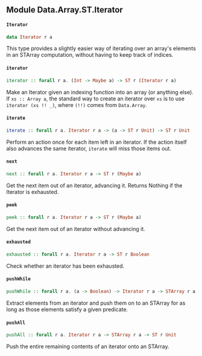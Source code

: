 ## Module Data.Array.ST.Iterator

#### `Iterator`

``` purescript
data Iterator r a
```

This type provides a slightly easier way of iterating over an array's
elements in an STArray computation, without having to keep track of
indices.

#### `iterator`

``` purescript
iterator :: forall r a. (Int -> Maybe a) -> ST r (Iterator r a)
```

Make an Iterator given an indexing function into an array (or anything
else). If `xs :: Array a`, the standard way to create an iterator over
`xs` is to use `iterator (xs !! _)`, where `(!!)` comes from `Data.Array`.

#### `iterate`

``` purescript
iterate :: forall r a. Iterator r a -> (a -> ST r Unit) -> ST r Unit
```

Perform an action once for each item left in an iterator. If the action
itself also advances the same iterator, `iterate` will miss those items
out.

#### `next`

``` purescript
next :: forall r a. Iterator r a -> ST r (Maybe a)
```

Get the next item out of an iterator, advancing it. Returns Nothing if the
Iterator is exhausted.

#### `peek`

``` purescript
peek :: forall r a. Iterator r a -> ST r (Maybe a)
```

Get the next item out of an iterator without advancing it.

#### `exhausted`

``` purescript
exhausted :: forall r a. Iterator r a -> ST r Boolean
```

Check whether an iterator has been exhausted.

#### `pushWhile`

``` purescript
pushWhile :: forall r a. (a -> Boolean) -> Iterator r a -> STArray r a -> ST r Unit
```

Extract elements from an iterator and push them on to an STArray for as
long as those elements satisfy a given predicate.

#### `pushAll`

``` purescript
pushAll :: forall r a. Iterator r a -> STArray r a -> ST r Unit
```

Push the entire remaining contents of an iterator onto an STArray.


